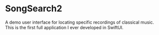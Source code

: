 #  SongSearch2

A demo user interface for locating specific recordings of classical music. This is the first full application I ever developed in SwiftUI.


